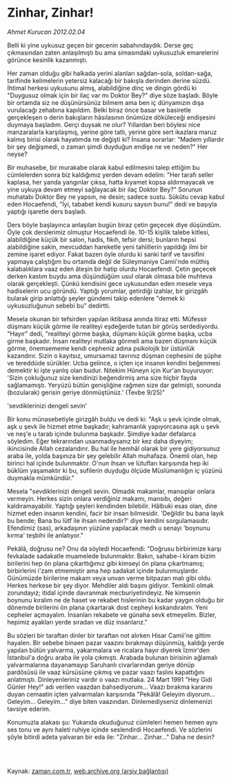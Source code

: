 # Zinhar, Zinhar!

*Ahmet Kurucan 2012.02.04*

<td class="columnist-detail">
<p>Belli ki yine uykusuz geçen bir gecenin sabahındaydık. Derse geç çıkmasından zaten anlaşılmıştı bu ama simasındaki uykusuzluk emarelerini görünce kesinlik kazanmıştı.</p>
<p>
<div id="haberMetinDiv">
<p>Her zaman olduğu gibi halkada yerini alanları sağdan-sola, soldan-sağa, tarifinde kelimelerin yetersiz kalacağı bir bakışla derinden derine süzdü. İhtimal herkesi uykusunu almış, alabildiğine dinç ve dingin gördü ki "Duygusuz olmak için bir ilaç var mı Doktor Bey?" diye söze başladı. Böyle bir ortamda siz ne düşünürsünüz bilmem ama ben iç dünyamızın dışa vurulacağı zehabına kapıldım. Belki biraz önce basar ve basiretle gerçekleşen o derin bakışların hâsılasının önümüze döküleceği endişesini duymaya başladım. Gerçi duysak ne olur? Yıllardan beri böylesi nice manzaralarla karşılaşmış, yerine göre tatlı, yerine göre sert ikazlara maruz kalmış birisi olarak hayatımda ne değişti ki? İnsana sorarlar: "Madem yıllardır bir şey değişmedi, o zaman şimdi duyduğun endişe ne ve neden?" Her neyse?
<p>Bir muhasebe, bir murakabe olarak kabul edilmesini talep ettiğim bu cümlelerden sonra biz kaldığımız yerden devam edelim: "Her tarafı seller kaplasa, her yanda yangınlar çıksa, hatta kıyamet kopsa aldırmayacak ve yine uykuya devam etmeyi sağlayacak bir ilaç Doktor Bey?" Sorunun muhatabı Doktor Bey ne yapsın, ne desin; sadece sustu. Sükûtu cevap kabul eden Hocaefendi, "İyi, tababet kendi kusuru saysın bunu!" dedi ve başıyla yaptığı işaretle ders başladı.
<p> Ders böyle başlayınca anlaşılan bugün biraz çetin geçecek diye düşündüm. Öyle çok derslerimiz olmuştur Hocaefendi ile. 10-15 kişilik talebe kitlesi, alabildiğine küçük bir salon, hadis, fıkıh, tefsir dersi; bunların hepsi alabildiğine sakin, mevcuddan hareketle yeni tahlillerin yapıldığı ilmi bir zemine işaret ediyor. Fakat bazen öyle olurdu ki sanki tarif ve tavsifini yapmaya çalıştığım bu ortamda değil de Süleymaniye Camii'nde müthiş kalabalıklara vaaz eden âteşin bir hatip olurdu Hocaefendi. Çetin geçecek derken kastım buydu ama düşündüğüm usul olarak olmasa bile muhteva olarak gerçekleşti. Çünkü kendisini gece uykusundan eden mesele veya hadiselerin ucu göründü. Yaptığı yorumlar, getirdiği izahlar, bir girizgâh bularak girip anlattığı şeyler gündemi takip edenlere "demek ki uykusuzluğunun sebebi bu" dedirtti.
<p>Mesela okunan bir tefsirden yapılan iktibasa anında itiraz etti. Müfessir düşmanı küçük görme ile realiteyi eşdeğerde tutan bir görüş serdediyordu. "Hayır" dedi, "realiteyi görme başka, düşmanı küçük görme başka, ucba girme başkadır. İnsan realiteyi mutlaka görmeli ama bazen düşmanı küçük görme, önemsememe kendi cepheniz adına psikolojik bir üstünlük kazandırır. Sizin o kayıtsız, umursamaz tavrınız düşman cephesini de şüphe ve tereddüde sürükler. Ucba gelince, o içten içe insanın kendini beğenmesi demektir ki işte yanlış olan budur. Nitekim Hûneyn için Kur'an buyuruyor: 'Sizin çokluğunuz size kendinizi beğendirmiş ama size hiçbir fayda sağlamamıştı. Yeryüzü bütün genişliğine rağmen size dar gelmişti, sonunda (bozularak) gerisin geriye dönmüştünüz.' (Tevbe 9/25)"
<p>'sevdiklerinizi dengeli sevin'
<p>Bir konu münasebetiyle girizgâh buldu ve dedi ki: "Aşk u şevk içinde olmak, aşk u şevk ile hizmet etme başkadır; kahramanlık yapıyorcasına aşk u şevk ve neş'e u tarab içinde bulunma başkadır. Şimdiye kadar defalarca söyledim. Eğer tekrarından usanmadıysanız bir kez daha diyeyim; ikincisinde Allah cezalandırır. Bu hal ile hemhâl olarak bir yere gidiyorsunuz araba ile, yolda başınıza bir şey gelebilir Allah muhafaza. Önemli olan, hep birinci hal içinde bulunmaktır. O'nun ihsan ve lütufları karşısında hep iki büklüm yaşamaktır ki bu, sufilerin duyduğu ölçüde Müslümanlığın iç yüzünü duymakla mümkündür."
<p>Mesela "sevdiklerinizi dengeli sevin. Olmadık makamlar, mansıplar onlara vermeyin. Herkes sizin onlara verdiğiniz makamı, mansıbı, değeri kaldıramayabilir. Yaptığı şeyleri kendinden bilebilir. Hâlbuki esas olan, dine hizmet eden insanın kendini, facir bir insan bilmesidir. 'Değildir bu bana layık bu bende; Bana bu lütf ile ihsan nedendir?' diye kendini sorgulamasıdır. Efendimiz (sas), arkadaşının yüzüne yapılacak medh u senayı 'boynunu kırma' teşbihi ile anlatıyor."
<p>Pekâlâ, doğrusu ne? Onu da söyledi Hocaefendi: "Doğrusu birbirimize karşı fevkalade sadakatle muamelede bulunmaktır. Bakın, sahabe-i kiram bizim birilerini hep ön plana çıkarttığımız gibi kimseyi ön plana çıkartmamış; birbirlerini i'zam etmemiştir ama hep sadakat içinde bulunmuşlardır. Günümüzde birilerine makam veya unvan verme bitpazarı malı gibi oldu. Herkes herkese bir şey diyor. Mehdiler aldı başını gidiyor. Temkinli olmak zorundayız; itidal içinde davranmak mecburiyetindeyiz. Ne kimsenin boynunu kıralım ne de haset ve rekabet hislerinin bu kadar yaygın olduğu bir dönemde birilerini ön plana çıkartarak dost cepheyi kıskandıralım. Yeni cepheler açmayalım. İnsanları rekabete ve günaha sevk etmeyelim. Bizler, hepimiz ayakları yerde sıradan ve düz insanlarız."
<p>Bu sözleri bir taraftan dinler bir taraftan not alırken Hisar Camii'ne gittim hayalen. Bir sebebe binaen pazar vaazını bırakmayı düşünmüş, kaldığı yerde yapılan bütün yalvarma, yakarmalara ve ricalara hayır diyerek İzmir'den İstanbul'a doğru araba ile yola çıkmıştı. Arabada bulunan birisinin ağlamalı yalvarmalarına dayanamayıp Saruhanlı civarlarından geriye dönüp pardösüsü ile vaaz kürsüsüne çıkmış ve pazar vaazı faslını kapattığını anlatmıştı. Dinleyenleriniz vardır o vaazı mutlaka. 24 Mart 1991 "Hey Gidi Günler Hey!" adı verilen vaazdan bahsediyorum... Vaazı bırakma kararını duyan cemaatin içten yalvarmaları karşısında "Pekâlâ! Geleyim diyorum... Geleyim... Geleyim..." diye biten vaazından. Dinlemediyseniz dinlemenizi tavsiye ederim.
<p>Konumuzla alakası şu: Yukarıda okuduğunuz cümleleri hemen hemen aynı ses tonu ve aynı haleti ruhiye içinde seslendirdi Hocaefendi. Ve sözlerini şöyle bitirdi adeta yalvaran bir eda ile: "Zinhar... Zinhar..." Daha ne desin?</p></p></p></p></p></p></p></p></p></p></div>
</p>


<p><br>
		 </br></p></td>

Kaynak: [zaman.com.tr](http://zaman.com.tr/yazar.do?yazino=1239959), [web.archive.org (arşiv bağlantısı)](http://web.archive.org/web/20120408115646/http://zaman.com.tr:80/yazar.do?yazino=1239959)
